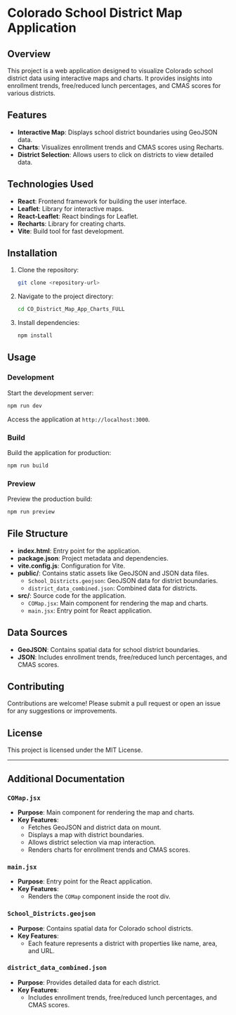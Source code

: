 # Colorado School District Map Application

## Overview
This project is a web application designed to visualize Colorado school district data using interactive maps and charts. It provides insights into enrollment trends, free/reduced lunch percentages, and CMAS scores for various districts.

## Features
- **Interactive Map**: Displays school district boundaries using GeoJSON data.
- **Charts**: Visualizes enrollment trends and CMAS scores using Recharts.
- **District Selection**: Allows users to click on districts to view detailed data.

## Technologies Used
- **React**: Frontend framework for building the user interface.
- **Leaflet**: Library for interactive maps.
- **React-Leaflet**: React bindings for Leaflet.
- **Recharts**: Library for creating charts.
- **Vite**: Build tool for fast development.

## Installation
1. Clone the repository:
   ```bash
   git clone <repository-url>
   ```
2. Navigate to the project directory:
   ```bash
   cd CO_District_Map_App_Charts_FULL
   ```
3. Install dependencies:
   ```bash
   npm install
   ```

## Usage
### Development
Start the development server:
```bash
npm run dev
```
Access the application at `http://localhost:3000`.

### Build
Build the application for production:
```bash
npm run build
```

### Preview
Preview the production build:
```bash
npm run preview
```

## File Structure
- **index.html**: Entry point for the application.
- **package.json**: Project metadata and dependencies.
- **vite.config.js**: Configuration for Vite.
- **public/**: Contains static assets like GeoJSON and JSON data files.
  - `School_Districts.geojson`: GeoJSON data for district boundaries.
  - `district_data_combined.json`: Combined data for districts.
- **src/**: Source code for the application.
  - `COMap.jsx`: Main component for rendering the map and charts.
  - `main.jsx`: Entry point for React application.

## Data Sources
- **GeoJSON**: Contains spatial data for school district boundaries.
- **JSON**: Includes enrollment trends, free/reduced lunch percentages, and CMAS scores.

## Contributing
Contributions are welcome! Please submit a pull request or open an issue for any suggestions or improvements.

## License
This project is licensed under the MIT License.

---

## Additional Documentation

### `COMap.jsx`
- **Purpose**: Main component for rendering the map and charts.
- **Key Features**:
  - Fetches GeoJSON and district data on mount.
  - Displays a map with district boundaries.
  - Allows district selection via map interaction.
  - Renders charts for enrollment trends and CMAS scores.

### `main.jsx`
- **Purpose**: Entry point for the React application.
- **Key Features**:
  - Renders the `COMap` component inside the root div.

### `School_Districts.geojson`
- **Purpose**: Contains spatial data for Colorado school districts.
- **Key Features**:
  - Each feature represents a district with properties like name, area, and URL.

### `district_data_combined.json`
- **Purpose**: Provides detailed data for each district.
- **Key Features**:
  - Includes enrollment trends, free/reduced lunch percentages, and CMAS scores.

